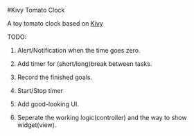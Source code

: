 #Kivy Tomato Clock

A toy tomato clock based on [Kivy](https://kivy.org)

TODO:

1. Alert/Notification when the time goes zero.

2. Add timer for (short/long)break between tasks.

3. Record the finished goals.

4. Start/Stop timer

5. Add good-looking UI.

6. Seperate the working logic(controller) and the way to show widget(view).


